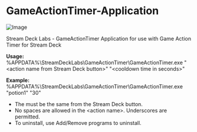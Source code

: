 # GameActionTimer-Application
![Image](https://i.postimg.cc/KYMND8PD/Game-Action-Timer-Application.png)

Stream Deck Labs - GameActionTimer Application for use with Game Action Timer for Stream Deck

**Usage:**
%APPDATA%\StreamDeckLabs\GameActionTimer\GameActionTimer.exe "\<action name from Stream Deck button\>" "\<cooldown time in seconds\>"

**Example:**
%APPDATA%\StreamDeckLabs\GameActionTimer\GameActionTimer.exe "potion1" "30"

- The <action name> must be the same <action name> from the Stream Deck button.
- No spaces are allowed in the \<action name\>. Underscores are permitted.
- To uninstall, use Add/Remove programs to uninstall.
